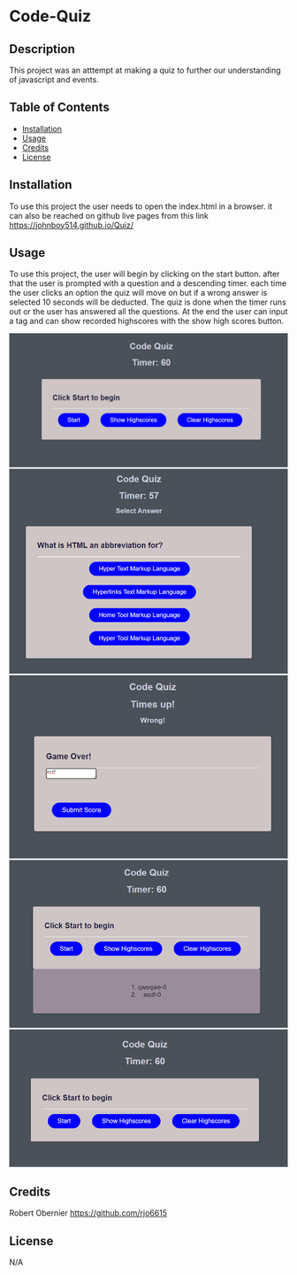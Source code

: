 # Code-Quiz

## Description

This project was an atttempt at making a quiz to further our understanding of javascript and events.

## Table of Contents

 - [Installation](#installation)
 - [Usage](#usage)
 - [Credits](#credits)
 - [License](#license)

## Installation

To use this project the user needs to open the index.html in a browser. it can also be reached on github live pages from this link https://johnboy514.github.io/Quiz/

## Usage

To use this project, the user will begin by clicking on the start button. after that the user is prompted with a question and a descending timer. each time the user clicks an option the quiz will move on but if a wrong answer is selected 10 seconds will be deducted. The quiz is done when the timer runs out or the user has answered all the questions. At the end the user can input a tag and can show recorded highscores with the show high scores button.

![Main-Page](assets/images/Main-page.png)
![Questions](assets/images/Questions.png)
![Game-Over](assets/images/Game-Over.png)
![HighScores](assets/images/HighScores.png)
![Clear-Page](assets/images/Clear.png)

## Credits

Robert Obernier
https://github.com/rjo6615

## License

N/A